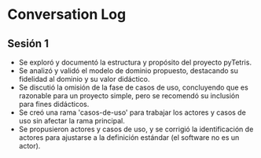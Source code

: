 # Conversation Log

## Sesión 1
- Se exploró y documentó la estructura y propósito del proyecto pyTetris.
- Se analizó y validó el modelo de dominio propuesto, destacando su fidelidad al dominio y su valor didáctico.
- Se discutió la omisión de la fase de casos de uso, concluyendo que es razonable para un proyecto simple, pero se recomendó su inclusión para fines didácticos.
- Se creó una rama 'casos-de-uso' para trabajar los actores y casos de uso sin afectar la rama principal.
- Se propusieron actores y casos de uso, y se corrigió la identificación de actores para ajustarse a la definición estándar (el software no es un actor). 